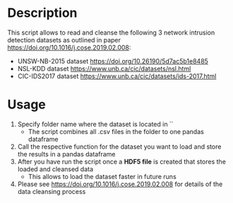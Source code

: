 # Description
This script allows to read and cleanse the following 3  network intrusion detection datasets as outlined in paper https://doi.org/10.1016/j.cose.2019.02.008:
- UNSW-NB-2015 dataset https://doi.org/10.26190/5d7ac5b1e8485
- NSL-KDD dataset https://www.unb.ca/cic/datasets/nsl.html
- CIC-IDS2017 dataset https://www.unb.ca/cic/datasets/ids-2017.html

# Usage
 1. Specify folder name where the dataset is located in ``
    - The script combines all .csv files in the folder to one pandas dataframe
 2. Call the respective function for the dataset you want to load and store the results in a pandas dataframe 
 3. After you have run the script once a **HDF5 file** is created that stores the loaded and cleansed data
    - This allows to load the dataset faster in future runs
 4. Please see https://doi.org/10.1016/j.cose.2019.02.008 for details of the data cleansing process